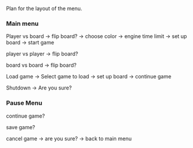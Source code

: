 Plan for the layout of the menu.

### Main menu

Player vs board -> flip board? -> choose color -> engine time limit -> set up board -> start game

player vs player -> flip board?

board vs board -> flip board? 

Load game -> Select game to load -> set up board -> continue game

Shutdown -> Are you sure?

### Pause Menu

continue game?

save game?

cancel game -> are you sure? -> back to main menu
